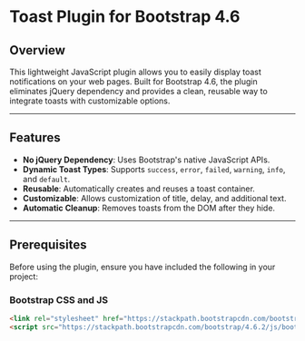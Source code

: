 # Toast Plugin for Bootstrap 4.6

## Overview

This lightweight JavaScript plugin allows you to easily display toast notifications on your web pages. Built for Bootstrap 4.6, the plugin eliminates jQuery dependency and provides a clean, reusable way to integrate toasts with customizable options.

---

## Features

- **No jQuery Dependency**: Uses Bootstrap's native JavaScript APIs.
- **Dynamic Toast Types**: Supports `success`, `error`, `failed`, `warning`, `info`, and `default`.
- **Reusable**: Automatically creates and reuses a toast container.
- **Customizable**: Allows customization of title, delay, and additional text.
- **Automatic Cleanup**: Removes toasts from the DOM after they hide.

---

## Prerequisites

Before using the plugin, ensure you have included the following in your project:

### Bootstrap CSS and JS
```html
<link rel="stylesheet" href="https://stackpath.bootstrapcdn.com/bootstrap/4.6.2/css/bootstrap.min.css">
<script src="https://stackpath.bootstrapcdn.com/bootstrap/4.6.2/js/bootstrap.bundle.min.js"></script>
